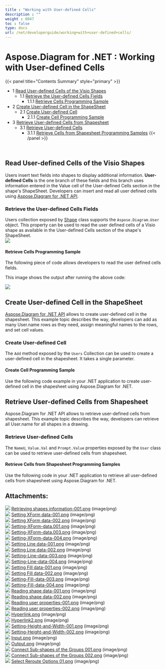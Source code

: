 ```yaml
---
title : "Working with User-defined Cells" 
description : "" 
weight : 8047 
toc : false
type: docs
url: /net/developerguide/working+with+user-defined+cells/
---
```


# Aspose.Diagram for .NET : Working with User-defined Cells


{{< panel title="Contents Summary" style="primary" >}}
*   1 [Read User-defined Cells of the Visio Shapes](#read-user-defined-cells-of-the-visio-shapes)
    *   1.1 [Retrieve the User-defined Cells Fields](#retrieve-the-user-defined-cells-fields)
        *   1.1.1 [Retrieve Cells Programming Sample](#retrieve-cells-programming-sample)
*   2 [Create User-defined Cell in the ShapeSheet](#create-user-defined-cell-in-the-shapesheet)
    *   2.1 [Create User-defined Cell](#create-user-defined-cell)
        *   2.1.1 [Create Cell Programming Sample](#create-cell-programming-sample)
*   3 [Retrieve User-defined Cells from Shapesheet](#retrieve-user-defined-cells-from-shapesheet)
    *   3.1 [Retrieve User-defined Cells](#retrieve-user-defined-cells)
        *   3.1.1 [Retrieve Cells from Shapesheet Programming Samples](#retrieve-cells-from-shapesheet-programming-samples)
{{< /panel >}}
 

 

## Read User-defined Cells of the Visio Shapes

Users insert text fields into shapes to display additional information. **User-defined Cells** is the one branch of these fields and this branch uses information entered in the Value cell of the User-defined Cells section in the shape's ShapeSheet. Developers can insert and read all user defined cells using [Aspose.Diagram for .NET API](http://www.aspose.com/.net/diagram-component.aspx).

### Retrieve the User-defined Cells Fields

Users collection exposed by [Shape](http://www.aspose.com/api/net/diagram/aspose.diagram/shape) class supports the `Aspose.Diagram.User` object. This property can be used to read the user defined cells of a Visio shape as available in the User-defined Cells section of the shape's ShapeSheet.  
![](https://docs2.aspose.com/diagram/net/attachments/18350135/18546987.png)

#### Retrieve Cells Programming Sample

The following piece of code allows developers to read the user defined cells fields.

  
This image shows the output after running the above code:  
  
![](https://docs2.aspose.com/diagram/net/attachments/18350135/18546990.png)

## Create User-defined Cell in the ShapeSheet

[Aspose.Diagram for .NET API](http://www.aspose.com/.net/diagram-component.aspx) allows to create user-defined cell in the shapesheet. This example topic describes the way, developers can add as many User.name rows as they need, assign meaningful names to the rows, and set cell values.

### Create User-defined Cell

The `Add` method exposed by the `Users` Collection can be used to create a user-defined cell in the shapesheet. It takes a single parameter.

#### Create Cell Programming Sample

Use the following code example in your .NET application to create user-defined cell in the shapesheet using Aspose.Diagram for .NET.

## Retrieve User-defined Cells from Shapesheet

Aspose.Diagram for .NET API allows to retrieve user-defined cells from shapesheet. This example topic describes the way, developers can retrieve all User.name for all shapes in a drawing.

### Retrieve User-defined Cells

The `NameU`, `Value.Val` and `Prompt.Value` properties exposed by the `User` class can be used to retrieve user-defined cells from shapesheet.

#### Retrieve Cells from Shapesheet Programming Samples

Use the following code in your .NET application to retrieve all user-defined cells from shapesheet using Aspose.Diagram for .NET.

## Attachments:

![](https://docs2.aspose.com/diagram/net/images/icons/bullet_blue.gif) [Retrieving shapes information-001.png](https://docs2.aspose.com/diagram/net/attachments/18350135/18547146.png) (image/png)  
![](https://docs2.aspose.com/diagram/net/images/icons/bullet_blue.gif) [Setting XForm data-001.png](https://docs2.aspose.com/diagram/net/attachments/18350135/18547145.png) (image/png)  
![](https://docs2.aspose.com/diagram/net/images/icons/bullet_blue.gif) [Setting XForm data-002.png](https://docs2.aspose.com/diagram/net/attachments/18350135/18547144.png) (image/png)  
![](https://docs2.aspose.com/diagram/net/images/icons/bullet_blue.gif) [Setting-XForm-data.001.png](https://docs2.aspose.com/diagram/net/attachments/18350135/18547143.png) (image/png)  
![](https://docs2.aspose.com/diagram/net/images/icons/bullet_blue.gif) [Setting-XForm-data.003.png](https://docs2.aspose.com/diagram/net/attachments/18350135/18547142.png) (image/png)  
![](https://docs2.aspose.com/diagram/net/images/icons/bullet_blue.gif) [Setting-XForm-data-004.png](https://docs2.aspose.com/diagram/net/attachments/18350135/18546994.png) (image/png)  
![](https://docs2.aspose.com/diagram/net/images/icons/bullet_blue.gif) [Setting Line data-001.png](https://docs2.aspose.com/diagram/net/attachments/18350135/18546993.png) (image/png)  
![](https://docs2.aspose.com/diagram/net/images/icons/bullet_blue.gif) [Setting Line data-002.png](https://docs2.aspose.com/diagram/net/attachments/18350135/18546996.png) (image/png)  
![](https://docs2.aspose.com/diagram/net/images/icons/bullet_blue.gif) [Setting-Line-data-003.png](https://docs2.aspose.com/diagram/net/attachments/18350135/18546995.png) (image/png)  
![](https://docs2.aspose.com/diagram/net/images/icons/bullet_blue.gif) [Setting-Line-data-004.png](https://docs2.aspose.com/diagram/net/attachments/18350135/18546998.png) (image/png)  
![](https://docs2.aspose.com/diagram/net/images/icons/bullet_blue.gif) [Setting Fill data-001.png](https://docs2.aspose.com/diagram/net/attachments/18350135/18546997.png) (image/png)  
![](https://docs2.aspose.com/diagram/net/images/icons/bullet_blue.gif) [Setting Fill data-002.png](https://docs2.aspose.com/diagram/net/attachments/18350135/18547000.png) (image/png)  
![](https://docs2.aspose.com/diagram/net/images/icons/bullet_blue.gif) [Setting-Fill-data-003.png](https://docs2.aspose.com/diagram/net/attachments/18350135/18546999.png) (image/png)  
![](https://docs2.aspose.com/diagram/net/images/icons/bullet_blue.gif) [Setting-Fill-data-004.png](https://docs2.aspose.com/diagram/net/attachments/18350135/18546986.png) (image/png)  
![](https://docs2.aspose.com/diagram/net/images/icons/bullet_blue.gif) [Reading shape data-001.png](https://docs2.aspose.com/diagram/net/attachments/18350135/18546985.png) (image/png)  
![](https://docs2.aspose.com/diagram/net/images/icons/bullet_blue.gif) [Reading shape data-002.png](https://docs2.aspose.com/diagram/net/attachments/18350135/18546988.png) (image/png)  
![](https://docs2.aspose.com/diagram/net/images/icons/bullet_blue.gif) [Reading user properties-001.png](https://docs2.aspose.com/diagram/net/attachments/18350135/18546987.png) (image/png)  
![](https://docs2.aspose.com/diagram/net/images/icons/bullet_blue.gif) [Reading user properties-002.png](https://docs2.aspose.com/diagram/net/attachments/18350135/18546990.png) (image/png)  
![](https://docs2.aspose.com/diagram/net/images/icons/bullet_blue.gif) [Hyperlink.png](https://docs2.aspose.com/diagram/net/attachments/18350135/18546989.png) (image/png)  
![](https://docs2.aspose.com/diagram/net/images/icons/bullet_blue.gif) [Hyperlink2.png](https://docs2.aspose.com/diagram/net/attachments/18350135/18546992.png) (image/png)  
![](https://docs2.aspose.com/diagram/net/images/icons/bullet_blue.gif) [Setting-Height-and-Width-001.png](https://docs2.aspose.com/diagram/net/attachments/18350135/18546991.png) (image/png)  
![](https://docs2.aspose.com/diagram/net/images/icons/bullet_blue.gif) [Setting-Height-and-Width-002.png](https://docs2.aspose.com/diagram/net/attachments/18350135/18547009.png) (image/png)  
![](https://docs2.aspose.com/diagram/net/images/icons/bullet_blue.gif) [Input.png](https://docs2.aspose.com/diagram/net/attachments/18350135/18547010.png) (image/png)  
![](https://docs2.aspose.com/diagram/net/images/icons/bullet_blue.gif) [Output.png](https://docs2.aspose.com/diagram/net/attachments/18350135/18547011.png) (image/png)  
![](https://docs2.aspose.com/diagram/net/images/icons/bullet_blue.gif) [Connect Sub-shapes of the Groups 001.png](https://docs2.aspose.com/diagram/net/attachments/18350135/18547012.png) (image/png)  
![](https://docs2.aspose.com/diagram/net/images/icons/bullet_blue.gif) [Connect Sub-shapes of the Groups 002.png](https://docs2.aspose.com/diagram/net/attachments/18350135/18547013.png) (image/png)  
![](https://docs2.aspose.com/diagram/net/images/icons/bullet_blue.gif) [Select Reroute Options 01.png](https://docs2.aspose.com/diagram/net/attachments/18350135/18547014.png) (image/png)  

